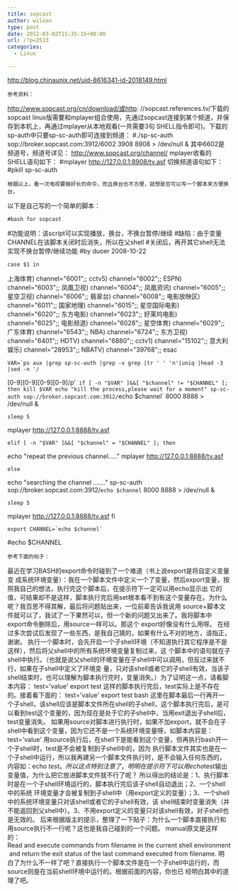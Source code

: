 ```yaml
---
title: sopcast
author: wiloon
type: post
date: 2012-03-02T15:35:15+00:00
url: /?p=2513
categories:
  - Linux

---
```


  <a href="http://blog.chinaunix.net/uid-8616341-id-2018149.html">http://blog.chinaunix.net/uid-8616341-id-2018149.html</a>


<div id="detail">
  
    参考资料：
 http://www.sopcast.org/cn/download/或http: //sopcast.references.tv/下载的sopcast linux版需要和mplayer组合使用，先通过sopcast连接到某个频道，并保存到本机上，再通过mplayer从本地观看(一共需要3句 SHELL指令即可)。下载的sp-auth中只要sp-sc-auth即可连接到频道：
 #./sp-sc-auth sop://broker.sopcast.com:3912/6002 3908 8908 > /dev/null &
 其中6602是频道号，频道号详见： http://www.sopcast.org/channel/
 mplayer收看的SHELL语句如下：
 #mplayer http://127.0.0.1:8908/tv.asf
 切换频道语句如下：
 #pkill sp-sc-auth
  
  
  
    根据以上，看一次电视要输好长的命令，而且换台也不方便，就想是否可以写一个脚本来方便换台，
 以下是自己写的一个简单的脚本：
  
  
  
    #bash for sopcast
 #功能说明：该script可以实现播放，换台，不换台暂停/继续
 #缺陷：由于变量CHANNEL在该脚本关闭时后消失，所以在父shell
 #关闭后，再开其它shell无法实现不换台暂停/继续功能
 #by duoer 2008-10-22
  
  
  
    case $1 in
 上海体育) channel="6001";;
 cctv5) channel="6002";;
 ESPN) channel="6003";;
 凤凰卫视) channel="6004";;
 凤凰资讯) channel="6005";;
 星空卫视) channel="6006";;
 翡翠台) channel="6008";;
 电影放映区) channel="6011";;
 国家地理) channel="6015";;
 星空国际电影) channel="6020";;
 东方电影) channel="6023";;
 好莱坞电影) channel="6025";;
 电影频道) channel="6028";;
 星空体育) channel="6029";;
 广东体育) channel="6543";;
 NBA) channel="6724";;
 东方卫视) channel="6401";;
 HDTV) channel="6880";;
 cctv1) channel="15102";;
 意大利娱乐) channel="28953";;
 NBATV) channel="39768";;
 esac
  
  
  
    VAR=`ps aux |grep sp-sc-auth |grep -v grep |tr ' ' 'n'|uniq |head -3 |sed -n '/
 [0-9][0-9][0-9][0-9]/p'`
 if [ -n "$VAR" ]&&[ "$channel" != "$CHANNEL" ]; then
 kill $VAR
 echo "kill the process,please wait for a moment"
 sp-sc-auth sop://broker.sopcast.com:3912/`echo $channel` 8000 8888 > /dev/null &
  
  
  
    sleep 5
 mplayer http://127.0.0.1:8888/tv.asf
  
  
  
    elif [ -n "$VAR" ]&&[ "$channel" = "$CHANNEL" ]; then
 echo "repeat the previous channel&#8230;.."
 mplayer http://127.0.0.1:8888/tv.asf
  
  
  
    else
 echo "searching the channel &#8230;&#8230;."
 sp-sc-auth sop://broker.sopcast.com:3912/`echo $channel` 8000 8888 > /dev/null &
  
  
  
    sleep 5
 mplayer http://127.0.0.1:8888/tv.asf
 fi
  
  
  
    export CHANNEL=`echo $channel`
 #echo $CHANNEL
  
  
  
    参考下面的帖子：
 <span id="zoom">最近在学习BASH的export命令时碰到了一个难道（书上说export是将自定义变量变 成系统环境变量）：我在一个脚本文件中定义一个了变量，然后export变量，按照我自己的想法，执行完这个脚本后，在提示符下一定可以用echo显示出 它的值，可结果却不是这样，脚本执行完后用set根本看不到有这个变量存在。为什么呢？我百思不得其解，最后将问题贴出来，一位前辈告诉我说用 source+脚本文件就可以了，我试了一下果然可以，但一个新的问题又出来了。我将脚本中export命令删除后，用source一样可以。那这个 export好像没有什么用呀。
 在经过多次尝试后发现了一些东西，是我自己猜的，如果有什么不对的地方，请指正，谢谢。
 执行一个脚本时，会先开启一个子shell环境（不知道执行其它程序是不是这样），然后将父shell中的所有系统环境变量复制过来，这 个脚本中的语句就在子shell中执行。（也就是说父shell的环境变量在子shell中可以调用，但反过来就不行，如果在子shell中定义了环境变 量，只对该shell或者它的子shell有效，当该子shell结束时，也可以理解为脚本执行完时，变量消失。）为了证明这一点，请看脚本内容：
 test='value'
 export test
 这样的脚本执行完后，test实际上是不存在的。接着看下面的：
 test='value'
 export test
 bash
 这里在脚本最后一行再开一个子shell，该shell应该是脚本文件所在shell的子shell，这个脚本执行完后，是可以看到test这个变量的，因为现在是处于它的子shell中，当用exit退出子shell后，test变量消失。
 如果用source对脚本进行执行时，如果不加export，就不会在子shell中看到这个变量，因为它还不是一个系统环境变量呀，如脚本内容是：
 test='value'
 用source执行后，在shell下是能看到这个变量，但再执行bash开一个子shell时，test是不会被复制到子shell中的，因为 执行脚本文件其实也是在一个子shell中运行，所以我再建另一个脚本文件执行时，是不会输入任何东西的，内容如：echo $test。所以这点特别注 意了，明明在提示符下可以用echo $test输出变量值，为什么把它放进脚本文件就不行了呢？
 所以得出的结论是：1、执行脚本时是在一个子shell环境运行的，脚本执行完后该子shell自动退出；2、一个shell中的系统 环境变量才会被复制到子shell中（用export定义的变量）；3、一个shell中的系统环境变量只对该shell或者它的子shell有效，该 shell结束时变量消失（并不能返回到父shell中）。3、不用export定义的变量只对该shell有效，对子shell也是无效的。
 后来根据版主的提示，整理了一下贴子：为什么一个脚本直接执行和用source执行不一行呢？这也是我自己碰到的一个问题。 manual原文是这样 的：Read and execute commands from filename in the current shell environment and return the exit status of the last command executed from filename. 明白了为什么不一样了吧？直接执行一个脚本文件是在一个子shell中运行的，而source则是在当前shell环境中运行的。根据前面的内容，你也已 经明白其中的道理了吧。 </span>
  
